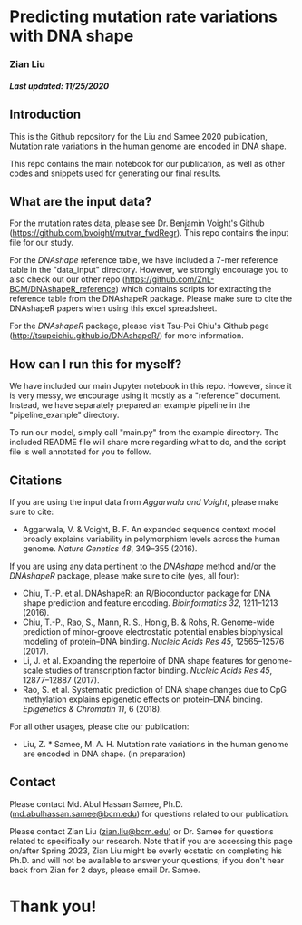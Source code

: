 # Predicting mutation rate variations with DNA shape
### Zian Liu
##### Last updated: 11/25/2020

## Introduction

This is the Github repository for the Liu and Samee 2020 publication, Mutation rate variations in the human genome are encoded in DNA shape.

This repo contains the main notebook for our publication, as well as other codes and snippets used for generating our final results. 

## What are the input data?

For the mutation rates data, please see Dr. Benjamin Voight's Github (https://github.com/bvoight/mutvar_fwdRegr). This repo contains the input file for our study. 

For the *DNAshape* reference table, we have included a 7-mer reference table in the "data_input" directory. However, we strongly encourage you to also check out our other repo (https://github.com/ZnL-BCM/DNAshapeR_reference) which contains scripts for extracting the reference table from the DNAshapeR package. Please make sure to cite the DNAshapeR papers when using this excel spreadsheet. 

For the *DNAshapeR* package, please visit Tsu-Pei Chiu's Github page (http://tsupeichiu.github.io/DNAshapeR/) for more information.

## How can I run this for myself?

We have included our main Jupyter notebook in this repo. However, since it is very messy, we encourage using it mostly as a "reference" document. Instead, we have separately prepared an example pipeline in the "pipeline_example" directory. 

To run our model, simply call "main.py" from the example directory. The included README file will share more regarding what to do, and the script file is well annotated for you to follow.

## Citations

If you are using the input data from *Aggarwala and Voight*, please make sure to cite:

* Aggarwala, V. & Voight, B. F. An expanded sequence context model broadly explains variability in polymorphism levels across the human genome. *Nature Genetics 48*, 349–355 (2016).


If you are using any data pertinent to the *DNAshape* method and/or the *DNAshapeR* package, please make sure to cite (yes, all four):

* Chiu, T.-P. et al. DNAshapeR: an R/Bioconductor package for DNA shape prediction and feature encoding. *Bioinformatics 32*, 1211–1213 (2016).
* Chiu, T.-P., Rao, S., Mann, R. S., Honig, B. & Rohs, R. Genome-wide prediction of minor-groove electrostatic potential enables biophysical modeling of protein–DNA binding. *Nucleic Acids Res 45*, 12565–12576 (2017).
* Li, J. et al. Expanding the repertoire of DNA shape features for genome-scale studies of transcription factor binding. *Nucleic Acids Res 45*, 12877–12887 (2017).
* Rao, S. et al. Systematic prediction of DNA shape changes due to CpG methylation explains epigenetic effects on protein–DNA binding. *Epigenetics & Chromatin 11*, 6 (2018).


For all other usages, please cite our publication:

* Liu, Z. * Samee, M. A. H. Mutation rate variations in the human genome are encoded in DNA shape. (in preparation)


## Contact 

Please contact Md. Abul Hassan Samee, Ph.D. (md.abulhassan.samee@bcm.edu) for questions related to our publication. 

Please contact Zian Liu (zian.liu@bcm.edu) or Dr. Samee for questions related to specifically our research. Note that if you are accessing this page on/after Spring 2023, Zian Liu might be overly ecstatic on completing his Ph.D. and will not be available to answer your questions; if you don't hear back from Zian for 2 days, please email Dr. Samee. 

# Thank you!
